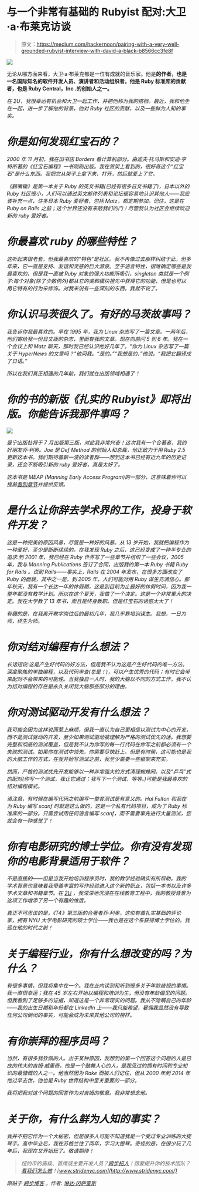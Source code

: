 # 与一个非常有基础的 Rubyist 配对:大卫·a·布莱克访谈

> 原文：<https://medium.com/hackernoon/pairing-with-a-very-well-grounded-rubyist-interview-with-david-a-black-b8566cc3fe8f>

![](img/26662e0e3fe9cb169bf5e5c35fa640d4.png)

无论从哪方面来看，大卫·a·布莱克都是一位有成就的音乐家。他是**的作者，也是一名国际知名的软件开发人员、演讲者和活动组织者。他是 Ruby 标准库的贡献者，也是 Ruby Central，Inc .的创始人之一。**

*在 2U，我很幸运有机会和大卫一起工作，并把他称为我的搭档。最近，我和他坐在一起，进一步了解他的背景，他对 Ruby 社区的贡献，以及一些鲜为人知的事实。*

# ***你是如何发现红宝石的？***

*2000 年 11 月初，我在旧书店 Borders 看计算机部分。由迪夫·托马斯和安迪·亨特所著的《红宝石编程》一书刚刚出版。我在货架上看到的，很好奇这个“红宝石”是什么东西。我把它从架子上拿下来，打开，然后就爱上了它。*

*《鹤嘴锄》是第一本关于 Ruby 的英文书籍(已经有很多日文书籍了)，日本以外的 Ruby 社区很小，人们可以通过英文邮件列表和论坛很容易地认识其他人——我应该补充一点，许多日本 Ruby 爱好者，包括 Matz，都定期参加。记住，这是在 Ruby on Rails 之前；这个世界还没有来敲我们的门！尽管我认为社区会继续欢迎新的 ruby 爱好者。*

# *你最喜欢 ruby 的哪些特性？*

*这听起来很老套，但我最喜欢的“特色”是社区。我不再像过去那样纠结于此，但多年来，它一直是支持、友谊和灵感的巨大源泉。至于语言特性，很难确定哪些是我最喜欢的，但是我一直被 Ruby 对象的强大功能所吸引，singleton 类就是一个例子:每个对象(除了少数例外)都从它的类和模块祖先中获得它的功能，但是也可以用它特有的行为来修饰。对我来说有一些深刻的东西。我就不说了。*

# ***你认识马茨很久了。有好的马茨故事吗？***

*我告诉你我最喜欢的。早在 1995 年，我为 Linux 杂志写了一篇文章。一两年后，他们寄给我一份日文版的杂志，里面有我的文章。现在向前闪 5 到 6 年。我在一个会议上和 Matz 聊天，那时我已经认识他好几年了。"你为 Linux 杂志写了一篇关于 HyperNews 的文章吗？"他问我。“是的。”“我想是的，”他说。“我把它翻译成了日语。”*

*所以在我们真正相遇的几年前，我们就在出版领域相遇了！*

# *你的书的新版《扎实的 Rubyist》即将出版。你能告诉我那件事吗？*

*![](img/3911290bc2925a498afa074d9f531761.png)*

*曼宁出版社将于 7 月出版第三版，对此我非常兴奋！这次我有一个合著者，我的好朋友乔·利奥。Joe 是 Def Method 的创始人和总裁，他正致力于用 Ruby 2.5 更新这本书。我们期待着新一波的读者群——想到这本书已经有近九年的历史记录，还会不断吸引新的 ruby 爱好者，真是太好了。*

*这本书是 MEAP (Manning Early Access Program)的一部分，这意味着你可以提前[看到章节](https://www.manning.com/books/the-well-grounded-rubyist-third-edition)并提供反馈。*

# ***是什么让你辞去学术界的工作，投身于软件开发？***

*这是一种完美的原因风暴，尽管是一种好的风暴。从 13 岁开始，我就把编程作为一种爱好，至少是断断续续的。在我发现 Ruby 之后，这已经变成了一种半专业的追求:到 2001 年，我已经在 Ruby 世界写了一些章节并组织了一些会议，2005 年，我与 Manning Publications 签订了合同，出版我的第一本 Ruby 书籍 *Ruby for Rails* 。说到 Rails——事实上，Rails 在 2004 年发布，在很多方面改变了 Ruby 的面貌，其中之一是，到 2005 年，人们可能对用 Ruby 谋生充满信心。那年秋天，我有一个长达一年的休假期，这是到目前为止最好的休假时间，因为我一整年都没有教学计划。所以在这个夏天，我做了一个决定。这是一个非常重大的决定。我在大学教了 13 年书，而且是终身教职。但是红宝石的诱惑太大了！*

*有趣的是，在我离开教学岗位后的最初几年，我几乎靠培训谋生。我想，一日为师，终生为师。*

# ***你对结对编程有什么想法？***

*长话短说:这是产生好代码的好方法，但是我不认为这是产生好代码的唯一方法。深度聚焦的单独编程，以及代码审查(总是！)，可以产生优秀的代码；有时它会带来配对不会带来的可能性。当我独自一人时，我的大脑以不同的方式工作，我不认为结对编程的存在是永久关闭我大脑那些部分的理由。*

# *你对测试驱动开发有什么想法？*

*我可能会因为这样说而惹上麻烦，但我一直认为自己更相信以测试为中心的开发，而不是测试驱动的开发，至少如果测试驱动被理解为严格的测试优先的话。我想要完整和彻底的测试覆盖，但是我不认为你写的每一行代码在你写之前都必须有一个失败的测试。如果你在测试中领先，你需要尽快赶上。但是有时候，这可能也是我的大脑工作的方式，在我开始写测试之前，我至少需要一些框架来充实。*

*然而，严格的测试优先开发能够以一种非常强大的方式清理蜘蛛网。以及“乒乓”式的配对(你写一个测试，我让它通过；我写下一个测试，等等。)可能是我最喜欢的结对编程模式。*

*请注意，有时候在编写代码之前编写一整套测试是有意义的。Hal Fulton 和我在为 Ruby 编写 scanf 时就是这么做的，这是一个私有代码项目，成为了 Ruby 标准库的一部分。只需尝试用任何语言编写 scanf，而不需要事先进行大量测试，您就会有一种感觉了！*

# *你有电影研究的博士学位。你有没有发现你的电影背景适用于软件？*

*不是直接的——但是当我开始培训程序员时，我的教学经验确实有所帮助。我的学术背景也意味着我带着丰富的写作经验进入这个新的职业，包括一本书以及许多学术文章和书籍章节。在 [2U](https://www.youtube.com/watch?v=aI4ZVlyrRZc]) ，我深深地沉浸在在线教育工程中，我的教授背景为这项工作增添了另一个有趣的维度。*

*真正不可思议的是，《T4》第三版的合著者乔·利奥，这位有着扎实基础的评论家，拥有 NYU 大学电影研究的硕士学位——我也是在这个系获得博士学位的。我远在他的时代之前！*

# ***关于编程行业，你有什么想改变的吗？为什么？***

*有很多事情，但我将集中在一个。我在业内读到和听到很多关于年龄歧视的事情。我一直很幸运；我在 45 岁左右开始以编程和培训为生，但没有年龄偏见的问题。但我看到了足够多的证据，知道这是一个非常现实的问题。我从不隐瞒自己的年龄——我的出生日期和年份都在 LinkedIn 上——我只能希望，雇佣我显然没有导致任何公司倒闭的事实，可能会成为未来其他公司的榜样。*

# *有你崇拜的程序员吗？*

*当然，有很多我钦佩的人。出于某种原因，我想到的第一个回答这个问题的人是已故的伟大的吉姆·威里奇。他是一个鼓舞人心的人，是我见过的拥有时间和专业知识的最慷慨的人之一。他当然因为 Rake 而被人们记住，但从 2000 年到 2014 年他过早去世，他也是 Ruby 世界结构中至关重要的一部分。*

*我将把我对这个问题的回答作为对吉姆的敬意。我非常想念他。*

# *关于你，有什么鲜为人知的事实？*

*我并不把它作为一个大秘密，但是很多人可能不知道我是一个受过专业训练的大提琴手。高中毕业后，我在苏格兰住了两年，学习大提琴。奇怪的是，在很少玩了几年后，我现在又开始玩了。敬请期待！*

> *纽约市的高级、首席或主要开发人员？[跨步招人](https://www.stridenyc.com/careers)！想要提升你的技术团队？[看我们怎么做](https://www.stridenyc.com/our-work)！[www.stridenyc.com](http://www.stridenyc.com/)*

**原贴于* [*跨步博客*](https://www.stridenyc.com/blog/pairing-with-a-very-well-grounded-rubyist-interview-with-david-a.-black) *。作者:* [*琳达·冈萨雷斯*](https://www.linkedin.com/in/lingonzalez/)*